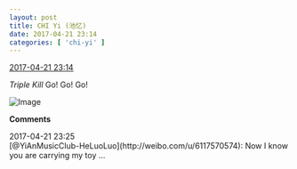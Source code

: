 ```yaml
---
layout: post
title: CHI Yi (池忆)
date: 2017-04-21 23:14
categories: [ 'chi-yi' ]
---
```


<div class="weibo-info">
  <a href="http://weibo.com/6117581836/EFAkmc24P">2017-04-21 23:14</a>
</div>

*Triple Kill* Go! Go! Go!

<!-- more -->

![Image](http://wx4.sinaimg.cn/mw690/006G0KuMgy1feupi0fuqhj30go0m83zz.jpg)

**Comments**

<div class="weibo-info">2017-04-21 23:25</div>
[@YiAnMusicClub-HeLuoLuo](http://weibo.com/u/6117570574): Now I know you are carrying my toy …
